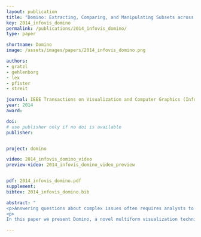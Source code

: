 ```yaml
---
layout: publication
title: "Domino: Extracting, Comparing, and Manipulating Subsets across Multiple Tabular Datasets "
key: 2014_infovis_domino
permalink: /publications/2014_infovis_domino/
type: paper

shortname: Domino
image: /assets/images/papers/2014_infovis_domino.png

authors:
- gratzl
- gehlenborg
- lex
- pfister
- streit

journal: IEEE Transactions on Visualization and Computer Graphics (InfoVis '14), to appear
year: 2014
award:

doi:
# use publisher only if no doi is available
publisher:


project: domino

video: 2014_infovis_domino_video
preview-video: 2014_infovis_domino_video_preview


pdf: 2014_infovis_domino.pdf
supplement:
bibtex: 2014_infovis_domino.bib

abstract: "
<p>Answering questions about complex issues often requires analysts to take into account information contained in multiple interconnected datasets. A common strategy in analyzing and visualizing large and heterogeneous data is dividing it into meaningful subsets. Interesting subsets can then be selected and the associated data and the relationships between the subsets visualized. However, neither the extraction and manipulation nor the comparison of subsets is well supported by state-of-the-art techniques. </p>
<p>
In this paper we present Domino, a novel multiform visualization technique for effectively representing subsets and the relationships between them. By providing comprehensive tools to arrange, combine, and extract subsets, Domino allows users to create both common visualization techniques and advanced visualizations tailored to specific use cases. In addition to the novel technique, we present an implementation that enables analysts to manage the wide range of options that our approach offers. Innovative interactive features such as placeholders and live previews support rapid creation of complex analysis setups. We introduce the technique and the implementation using a simple example and demonstrate scalability and effectiveness in a use case from the field of cancer genomics.</p>"

---
```


